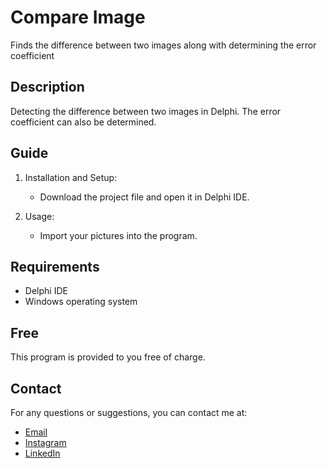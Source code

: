 # Compare Image

Finds the difference between two images along with determining the error coefficient

## Description

Detecting the difference between two images in Delphi. The error coefficient can also be determined.

## Guide

1. Installation and Setup:
   - Download the project file and open it in Delphi IDE.
   
2. Usage:
   - Import your pictures into the program.
   
## Requirements

- Delphi IDE
- Windows operating system

## Free

This program is provided to you free of charge.

## Contact

For any questions or suggestions, you can contact me at:

- [Email](mailto:abolfazl77ka@gmail.com)
- [Instagram](https://instagram.com/aidenkazemzadeh)
- [LinkedIn](https://www.linkedin.com/in/aiden-kazemzadeh-19b1a9196)
